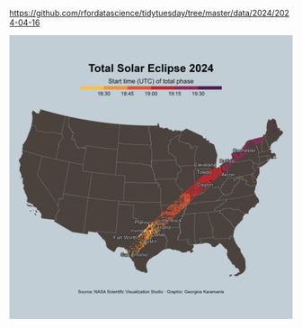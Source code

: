 https://github.com/rfordatascience/tidytuesday/tree/master/data/2024/2024-04-16

![](plots/eclipse.png)
